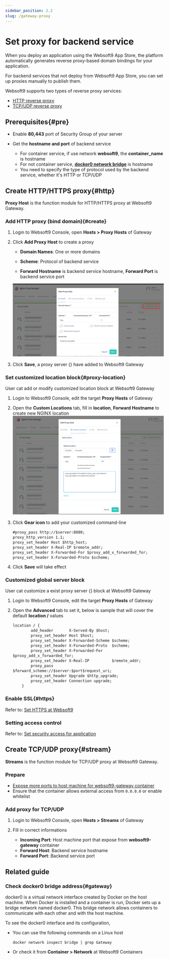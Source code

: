 ```yaml
---
sidebar_position: 2.2
slug: /gateway-proxy
---
```


# Set proxy for backend service

When you deploy an application using the Websoft9 App Store, the platform automatically generates reverse proxy-based domain bindings for your application.   

For backend services that not deploy from Websoft9 App Store, you can set up proxies manually to publish them.  

Websoft9 supports two types of reverse proxy services:  

- [HTTP reverse proxy](#http)
- [TCP/UDP reverse proxy](#stream)

## Prerequisites{#pre}

- Enable **80,443** port of Security Group of your server

- Get the **hostname and port** of backend service

  - For container service, if use network **websoft9**, the **container_name** is hostname 
  - For not container service, **[docker0 network bridge](#gateway)** is hostname
  - You need to specify the type of protocol used by the backend service, whether it's HTTP or TCP/UDP

## Create HTTP/HTTPS proxy{#http}

**Proxy Host** is the function module for HTTP/HTTPS proxy at Websoft9 Gateway.  

### Add HTTP proxy (bind domain){#create}

1. Login to Websoft9 Console, open **Hosts > Proxy Hosts** of Gateway

2. Click **Add Proxy Host** to create a proxy

   - **Domain Names**: One or more domains

   - **Scheme**: Protocol of backend service

   - **Forward Hostname** is backend service hostname, **Forward Port** is backend service port

   ![](./assets/websoft9-npm-createhttp.png)

3. Click **Save**, a proxy server {} have added to Websoft9 Gateway


### Set customized location block{#proxy-location}

User cat add or modify customized location block at Websoft9 Gateway

1. Login to Websoft9 Console, edit the target **Proxy Hosts** of Gateway 

2. Open the **Custom Locations** tab, fill in **location**, **Forward Hostname** to create new NGINX location
   ![](./assets/websoft9-npm-addlocations.png)

3. Click **Gear icon** to add your customized command-line 
    ```
    #proxy_pass http://$server:8080; 
    proxy_http_version 1.1;
    proxy_set_header Host $http_host;
    proxy_set_header X-Real-IP $remote_addr;
    proxy_set_header X-Forwarded-For $proxy_add_x_forwarded_for;
    proxy_set_header X-Forwarded-Proto $scheme;
    ```
4.  Click **Save** will take effect

### Customized global server block

User cat customize a exist proxy server {} block at Websoft9 Gateway

1. Login to Websoft9 Console, edit the target **Proxy Hosts** of Gateway 

2. Open the **Advanced** tab to set it, below is sample that will cover the default **location /** values

    ```
    location / {
            add_header       X-Served-By $host;
            proxy_set_header Host $host;
            proxy_set_header X-Forwarded-Scheme $scheme;
            proxy_set_header X-Forwarded-Proto  $scheme;
            proxy_set_header X-Forwarded-For    $proxy_add_x_forwarded_for;
            proxy_set_header X-Real-IP          $remote_addr;
            proxy_pass       $forward_scheme://$server:$port$request_uri;
            proxy_set_header Upgrade $http_upgrade;
            proxy_set_header Connection upgrade;
        }
    ```

### Enable SSL{#https}

Refer to: [Set HTTPS at Websoft9](./domain-https)

### Setting access control

Refer to: [Set security access for application](./domain-auth)

## Create TCP/UDP proxy{#stream}

**Streams** is the function module for TCP/UDP proxy at Websoft9 Gateway.  

### Prepare

- [Expose more ports to host machine for websoft9-gateway container](./backend-service#proxy-bind-port)
- Ensure that the container allows external access from  `0.0.0.0` or enable whitelist

### Add proxy for TCP/UDP

1. Login to Websoft9 Console, open **Hosts > Streams** of Gateway

2. Fill in correct informations

   - **Incoming Port**: Host machine port that expose from **websoft9-gateway** container
   - **Forward Host**: Backend service hostname
   - **Forward Port**: Backend service port

## Related guide

### Check docker0 bridge address{#gateway}

docker0 is a virtual network interface created by Docker on the host machine. When Docker is installed and a container is run, Docker sets up a bridge network named docker0. This bridge network allows containers to communicate with each other and with the host machine.

To see the docker0 interface and its configuration, 

- You can use the following commands on a Linux host
  ```
  docker network inspect bridge | grep Gateway
  ```

- Or check it from **Container > Network** at Websoft9 Containers